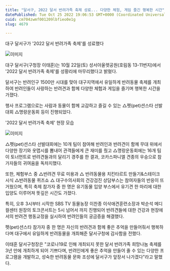 ```yaml
---
title: "달서구, 2022 달서 반려가족 축제 성료... 다양한 체험, 게임 즐긴 행복한 시간"
datePublished: Tue Oct 25 2022 19:06:53 GMT+0000 (Coordinated Universal Time)
cuid: cm704zwmf001209lbfieo0e1g
slug: 4679

---
```



대구 달서구가 '2022 달서 반려가족 축제'를 성료했다

![이미지](https://cdn.hashnode.com/res/hashnode/image/upload/v1739257475615/95b0c3e7-3c15-41db-bb00-51f40107a96f.png)

대구 달서구(구청장 이태훈)는 10월 22일(토) 성서아울렛공원(호림동 13-11번지)에서 '2022 달서 반려가족 축제'를 성황리에 마무리했다고 밝혔다.

달서구는 반려인구 1500만 시대를 맞아 대구지역에서 유일하게 반려동물 축제를 개최하여 반려인들이 사랑하는 반려견과 함께 다양한 체험과 게임을 즐기며 행복한 시간을 가졌다.

행사 프로그램으로는 사람과 동물이 함께 교감하고 즐길 수 있는 △펫(pet)션스타 선발대회 △명랑운동회 등이 진행되었다.

'2022 달서 반려가족 축제' 현장 모습

![이미지](https://cdn.hashnode.com/res/hashnode/image/upload/v1739257478317/15020bc1-1770-478b-b1be-666dccae250a.png)

△펫(pet)션스타 선발대회에는 10개 팀이 참여해 반려인과 반려견이 함께 무대 위에서 다양한 장기와 옷맵시를 뽐내어 관객들에게 큰 재미를 줬고 △명랑운동회에는 16개 팀이 토너먼트로 반려견들과의 달리기 경주를 한 결과, 코카스파니엘 견종의 우승으로 참가자들의 귀여움을 독차지했다.

또한, 체험부스 중 △반려견 무료 미용과 △ 반려동물용 치킨타르트 만들기&스테이크 시식 △반려동물 퀴즈쇼 △ 대구수의사회의 건강검진 상담부스는 참여자들의 반응이 뜨거웠으며, 특히 축제 참가자 중 한 명은 유기동물 입양 부스에서 유기견 한 마리에 대한 입양도 이루어져 뜻깊은 시간도 가졌다.

특히, 오후 3시부터 시작한 SBS TV 동물농장 이찬종 이삭애견훈련소장과 박순석 메디컬센터 원장의 토크콘서트는 5시 넘어서 까지 진행되어 반려견들에 대한 건강과 현장에서의 반려견 행동교정을 실시하여 반려인들의 궁금증을 해결했다.

펫(pet)션스타 참가자 중 한 명은 자신의 반려견과 함께 좋은 추억을 만들어줘서 행복하다며 대구에서 유일하게 반려동물을 개최해준 달서구청에 감사함을 전했다.

이태훈 달서구청장은 "코로나19로 인해 개최되지 못한 달서 반려가족 희망나눔 축제를 3년 만에 개최하게 되어 기쁘다며, 반려인에게 좋은 추억을 만들어 줄 수 있는 다양한 프로그램을 개발하고, 성숙한 반려동물 문화 조성에 달서구가 앞장서 나가겠다"라고 말했다.